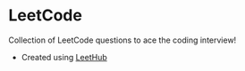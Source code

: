 # LeetCode
Collection of LeetCode questions to ace the coding interview!
- Created using [LeetHub](https://github.com/QasimWani/LeetHub)
